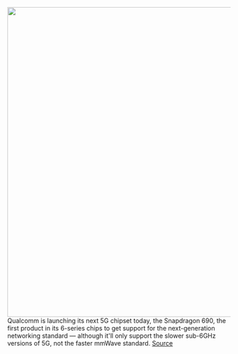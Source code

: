 <img src='https://cdn.vox-cdn.com/uploads/chorus_asset/file/11490453/a-01.0.png' width='700px' /><br/>
Qualcomm is launching its next 5G chipset today, the Snapdragon 690, the first product in its 6-series chips to get support for the next-generation networking standard — although it'll only support the slower sub-6GHz versions of 5G, not the faster mmWave standard.
<a href='https://www.theverge.com/circuitbreaker/2020/6/16/21286692/qualcomm-snapdragon-690-processor-5g-budget-phones-120-hz-4k-hdr-video'> Source <a/>